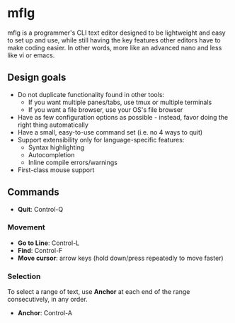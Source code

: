 # mflg

mflg is a programmer's CLI text editor designed to be lightweight and easy to set up
and use, while still having the key features other editors have to make coding easier.
In other words, more like an advanced nano and less like vi or emacs.

## Design goals

- Do not duplicate functionality found in other tools:
  - If you want multiple panes/tabs, use tmux or multiple terminals
  - If you want a file browser, use your OS's file browser
- Have as few configuration options as possible - instead, favor doing the right thing
  automatically
- Have a small, easy-to-use command set (i.e. no 4 ways to quit)
- Support extensibility only for language-specific features:
  - Syntax highlighting
  - Autocompletion
  - Inline compile errors/warnings
- First-class mouse support

## Commands

- **Quit**: Control-Q

### Movement

- **Go to Line**: Control-L
- **Find**: Control-F
- **Move cursor**: arrow keys (hold down/press repeatedly to move faster)

### Selection

To select a range of text, use **Anchor** at each end of the range consecutively, in any order.

- **Anchor**: Control-A